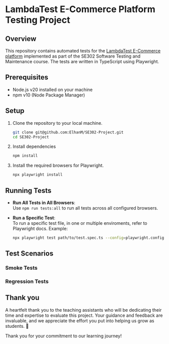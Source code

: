 # LambdaTest E-Commerce Platform Testing Project

## Overview
This repository contains automated tests for the [LambdaTest E-Commerce platform](https://ecommerce-playground.lambdatest.io/) implemented as part of the SE302 Software Testing and Maintenance course. The tests are written in TypeScript using Playwright.

## Prerequisites
- Node.js v20 installed on your machine
- npm v10 (Node Package Manager)

## Setup
1. Clone the repository to your local machine.
    ```bash
    git clone git@github.com:ElhanM/SE302-Project.git
    cd SE302-Project
    ```

2. Install dependencies
    ```bash
    npm install
    ```

3. Install the required browsers for Playwright.
    ```bash
    npx playwright install
    ```

## Running Tests

- **Run All Tests in All Browsers**:  
  Use `npm run tests:all` to run all tests across all configured browsers.

- **Run a Specific Test**:  
  To run a specific test file, in one or multiple enviroments, refer to Playwright docs. Example:
  ```bash
  npx playwright test path/to/test.spec.ts --config=playwright.config.ts --project=chromium --project=firefox
  ```    

## Test Scenarios

<!-- TODO -->
### Smoke Tests

### Regression Tests

## Thank you

A heartfelt thank you to the teaching assistants who will be dedicating their time and expertise to evaluate this project. Your guidance and feedback are invaluable, and we appreciate the effort you put into helping us grow as students. 🙌

Thank you for your commitment to our learning journey!